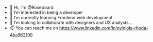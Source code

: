 - 👋 Hi, I’m @Roseboard
- 👀 I’m interested in being a developer
- 🌱 I’m currently learning Frontend web development
- 💞️ I’m looking to collaborate with designers and UX analysts..
- 📫 You can reach me on https://www.linkedin.com/in/oyinlola-rhoda-4ba962190 

<!---
Roseboard/Roseboard is a ✨ special ✨ repository because its `README.md` (this file) appears on your GitHub profile.
You can click the Preview link to take a look at your changes.
--->

